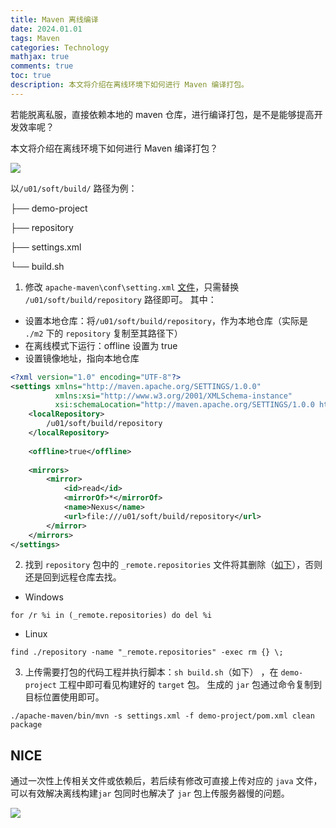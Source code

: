 ```yaml
---
title: Maven 离线编译
date: 2024.01.01
tags: Maven
categories: Technology  
mathjax: true 
comments: true
toc: true
description: 本文将介绍在离线环境下如何进行 Maven 编译打包。
---
```


若能脱离私服，直接依赖本地的 maven 仓库，进行编译打包，是不是能够提高开发效率呢？

本文将介绍在离线环境下如何进行 Maven 编译打包？

![](https://wyiyi.github.io/amber/contents/2023/apache-maven.png)

以`/u01/soft/build/` 路径为例：

├── demo-project

├── repository

├── settings.xml

└── build.sh

1. 修改 `apache-maven\conf\setting.xml` [文件](https://maven.apache.org/settings.html)，只需替换 `/u01/soft/build/repository` 路径即可。
其中：
- 设置本地仓库：将`/u01/soft/build/repository`，作为本地仓库（实际是 `./m2` 下的 `repository` 复制至其路径下）
- 在离线模式下运行：offline 设置为 true
- 设置镜像地址，指向本地仓库

```xml
<?xml version="1.0" encoding="UTF-8"?>
<settings xmlns="http://maven.apache.org/SETTINGS/1.0.0"
          xmlns:xsi="http://www.w3.org/2001/XMLSchema-instance"
          xsi:schemaLocation="http://maven.apache.org/SETTINGS/1.0.0 http://maven.apache.org/xsd/settings-1.0.0.xsd">
    <localRepository>
        /u01/soft/build/repository
    </localRepository>
    
    <offline>true</offline>
    
    <mirrors>
        <mirror>
            <id>read</id>
            <mirrorOf>*</mirrorOf>
            <name>Nexus</name>
            <url>file:///u01/soft/build/repository</url>
        </mirror>
    </mirrors>
</settings>
```

2. 找到 `repository` 包中的 `_remote.repositories` 文件将其删除（[如下](https://blog.csdn.net/Remember_Z/article/details/119523295)），否则还是回到远程仓库去找。
- Windows
```
for /r %i in (_remote.repositories) do del %i
```
- Linux
```
find ./repository -name "_remote.repositories" -exec rm {} \;
```

3. 上传需要打包的代码工程并执行脚本：`sh build.sh`（如下） ，在 `demo-project` 工程中即可看见构建好的 `target` 包。 生成的 `jar` 包通过命令复制到目标位置使用即可。
```shell
./apache-maven/bin/mvn -s settings.xml -f demo-project/pom.xml clean package
```

## NICE

通过一次性上传相关文件或依赖后，若后续有修改可直接上传对应的 `java` 文件，可以有效解决离线构建`jar` 包同时也解决了 `jar` 包上传服务器慢的问题。

![](https://wyiyi.github.io/amber/contents/2023/nice.gif)

